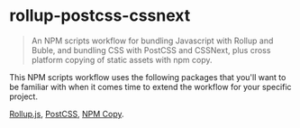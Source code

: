 # rollup-postcss-cssnext

> An NPM scripts workflow for bundling Javascript with Rollup and Buble, and bundling CSS with PostCSS and CSSNext, plus cross platform copying of static assets with npm copy.

This NPM scripts workflow uses the following packages that you'll want to be familiar with when it comes time to extend the workflow for your specific project.

[Rollup.js](http://rollupjs.org/), [PostCSS](http://postcss.org/), [NPM Copy](https://www.npmjs.com/package/copy).
